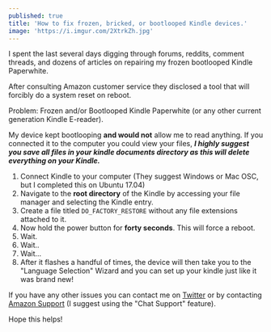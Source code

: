 ```yaml
---
published: true
title: 'How to fix frozen, bricked, or bootlooped Kindle devices.'
image: 'https://i.imgur.com/2XtrkZh.jpg'
---
```

I spent the last several days digging through forums, reddits, comment threads, and dozens of articles on repairing my frozen bootlooped Kindle Paperwhite. 

After consulting Amazon customer service they disclosed a tool that will forcibly do a system reset on reboot. 

Problem: Frozen and/or Bootlooped Kindle Paperwhite (or any other current generation Kindle E-reader). 

My device kept bootlooping **and would not** allow me to read anything. If you connected it to the computer you could view your files, ***I highly suggest you save all files in your kindle documents directory as this will delete everything on your Kindle.***

1. Connect Kindle to your computer (They suggest Windows or Mac OSC, but I completed this on Ubuntu 17.04) 
2. Navigate to the **root directory** of the Kindle by accessing your file manager and selecting the Kindle entry. 
3. Create a file titled `DO_FACTORY_RESTORE` without any file extensions attached to it. 
4. Now hold the power button for **forty seconds**. This will force a reboot. 
5. Wait. 
6. Wait..
7. Wait...
8. After it flashes a handful of times, the device will then take you to the "Language Selection" Wizard and you can set up your kindle just like it was brand new! 

If you have any other issues you can contact me on [Twitter](https://twitter.com/MacleodSawyerMD) or by contacting [Amazon Support](https://www.amazon.com/gp/help/contact-us/general-questions.html?#) (I suggest using the "Chat Support" feature). 

Hope this helps!
